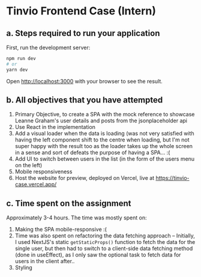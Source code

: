 # Tinvio Frontend Case (Intern)

## a. Steps required to run your application

First, run the development server:

```bash
npm run dev
# or
yarn dev
```

Open [http://localhost:3000](http://localhost:3000) with your browser to see the result.

## b. All objectives that you have attempted

1. Primary Objective, to create a SPA with the mock reference to showcase Leanne Graham's user details and posts from the jsonplaceholder api
2. Use React in the implementation
3. Add a visual loader when the data is loading (was not very satisfied with having the left component shift to the centre when loading, but I'm not super happy with the result too as the loader takes up the whole screen in a sense and sort of defeats the purpose of having a SPA... :(
4. Add UI to switch between users in the list (in the form of the users menu on the left)
5. Mobile responsiveness
6. Host the website for preview, deployed on Vercel, live at https://tinvio-case.vercel.app/

## c. Time spent on the assignment

Approximately 3-4 hours. The time was mostly spent on:
1. Making the SPA mobile-responsive :(
2. Time was also spent on refactoring the data fetching approach – Initially, I used NextJS's static `getStaticProps()` function to fetch the data for the single user, but then had to switch to a client-side data fetching method (done in useEffect), as I only saw the optional task to fetch data for users in the client after..
3. Styling
